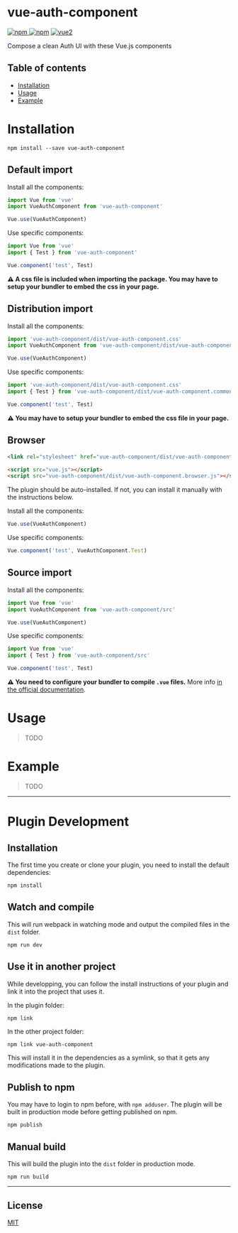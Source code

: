 # vue-auth-component

[![npm](https://img.shields.io/npm/v/vue-auth-component.svg) ![npm](https://img.shields.io/npm/dm/vue-auth-component.svg)](https://www.npmjs.com/package/vue-auth-component)
[![vue2](https://img.shields.io/badge/vue-2.x-brightgreen.svg)](https://vuejs.org/)

Compose a clean Auth UI with these Vue.js components

## Table of contents

- [Installation](#installation)
- [Usage](#usage)
- [Example](#example)

# Installation

```
npm install --save vue-auth-component
```

## Default import

Install all the components:

```javascript
import Vue from 'vue'
import VueAuthComponent from 'vue-auth-component'

Vue.use(VueAuthComponent)
```

Use specific components:

```javascript
import Vue from 'vue'
import { Test } from 'vue-auth-component'

Vue.component('test', Test)
```

**⚠️ A css file is included when importing the package. You may have to setup your bundler to embed the css in your page.**

## Distribution import

Install all the components:

```javascript
import 'vue-auth-component/dist/vue-auth-component.css'
import VueAuthComponent from 'vue-auth-component/dist/vue-auth-component.common'

Vue.use(VueAuthComponent)
```

Use specific components:

```javascript
import 'vue-auth-component/dist/vue-auth-component.css'
import { Test } from 'vue-auth-component/dist/vue-auth-component.common'

Vue.component('test', Test)
```

**⚠️ You may have to setup your bundler to embed the css file in your page.**

## Browser

```html
<link rel="stylesheet" href="vue-auth-component/dist/vue-auth-component.css"/>

<script src="vue.js"></script>
<script src="vue-auth-component/dist/vue-auth-component.browser.js"></script>
```

The plugin should be auto-installed. If not, you can install it manually with the instructions below.

Install all the components:

```javascript
Vue.use(VueAuthComponent)
```

Use specific components:

```javascript
Vue.component('test', VueAuthComponent.Test)
```

## Source import

Install all the components:

```javascript
import Vue from 'vue'
import VueAuthComponent from 'vue-auth-component/src'

Vue.use(VueAuthComponent)
```

Use specific components:

```javascript
import Vue from 'vue'
import { Test } from 'vue-auth-component/src'

Vue.component('test', Test)
```

**⚠️ You need to configure your bundler to compile `.vue` files.** More info [in the official documentation](https://vuejs.org/v2/guide/single-file-components.html).

# Usage

> TODO

# Example

> TODO

---

# Plugin Development

## Installation

The first time you create or clone your plugin, you need to install the default dependencies:

```
npm install
```

## Watch and compile

This will run webpack in watching mode and output the compiled files in the `dist` folder.

```
npm run dev
```

## Use it in another project

While developping, you can follow the install instructions of your plugin and link it into the project that uses it.

In the plugin folder:

```
npm link
```

In the other project folder:

```
npm link vue-auth-component
```

This will install it in the dependencies as a symlink, so that it gets any modifications made to the plugin.

## Publish to npm

You may have to login to npm before, with `npm adduser`. The plugin will be built in production mode before getting published on npm.

```
npm publish
```

## Manual build

This will build the plugin into the `dist` folder in production mode.

```
npm run build
```

---

## License

[MIT](http://opensource.org/licenses/MIT)

